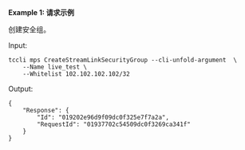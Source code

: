**Example 1: 请求示例**

创建安全组。

Input: 

```
tccli mps CreateStreamLinkSecurityGroup --cli-unfold-argument  \
    --Name live_test \
    --Whitelist 102.102.102.102/32
```

Output: 
```
{
    "Response": {
        "Id": "019202e96d9f09dc0f325e7f7a2a",
        "RequestId": "01937702c54509dc0f3269ca341f"
    }
}
```

